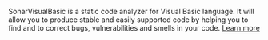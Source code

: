 SonarVisualBasic is a static code analyzer for Visual Basic language. It will allow you to produce stable and easily supported code by helping you to find and to correct bugs, vulnerabilities and smells in your code. [Learn more](https://github.com/SonarSource/sonar-dotnet)
